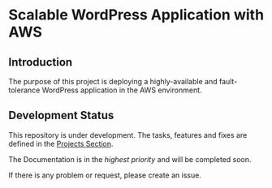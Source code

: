 # Scalable WordPress Application with AWS
## Introduction
The purpose of this project is deploying a highly-available and fault-tolerance WordPress application in the AWS environment.

## Development Status
This repository is under development. The tasks, features and fixes are defined in the [Projects Section](https://github.com/masoodazizi/scalable-wordpress/projects/1).

The Documentation is in the *highest priority* and will be completed soon.

If there is any problem or request, please create an issue.
